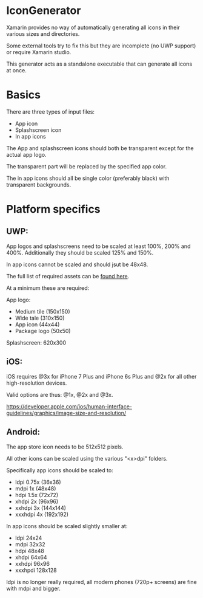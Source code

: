 # IconGenerator

Xamarin provides no way of automatically generating all icons in their various sizes and directories.

Some external tools try to fix this but they are incomplete (no UWP support) or require Xamarin studio.

This generator acts as a standalone executable that can generate all icons at once.

# Basics

There are three types of input files:

* App icon
* Splashscreen icon
* In app icons

The App and splashscreen icons should both be transparent except for the actual app logo.

The transparent part will be replaced by the specified app color.

The in app icons should all be single color (preferably black) with transparent backgrounds.

# Platform specifics

## UWP:

App logos and splashscreens need to be scaled at least 100%, 200% and 400%. Additionally they should be scaled 125% and 150%.

In app icons cannot be scaled and should jsut be 48x48.

The full list of required assets can be [found here](https://docs.microsoft.com/en-us/windows/uwp/controls-and-patterns/tiles-and-notifications-app-assets).

At a minimum these are required:

App logo:

* Medium tile (150x150)
* Wide tale (310x150)
* App icon (44x44)
* Package logo (50x50)

Splashscreen: 620x300

## iOS:

iOS requires @3x for iPhone 7 Plus and iPhone 6s Plus and @2x for all other high-resolution devices.

Valid options are thus: @1x, @2x and @3x.

https://developer.apple.com/ios/human-interface-guidelines/graphics/image-size-and-resolution/

## Android:

The app store icon needs to be 512x512 pixels.

All other icons can be scaled using the various "\<x>dpi" folders.

Specifically app icons should be scaled to:

* ldpi    0.75x (36x36)
* mdpi    1x (48x48)
* hdpi    1.5x (72x72)
* xhdpi   2x (96x96)
* xxhdpi  3x (144x144)
* xxxhdpi 4x (192x192)

In app icons should be scaled slightly smaller at:

* ldpi 24x24
* mdpi 32x32
* hdpi 48x48
* xhdpi 64x64
* xxhdpi 96x96
* xxxhpdi 128x128

ldpi is no longer really required, all modern phones (720p+ screens) are fine with mdpi and bigger.